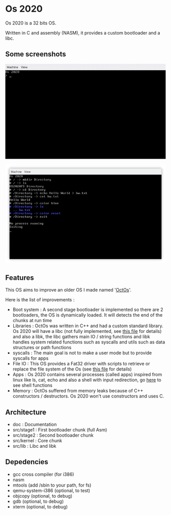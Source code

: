 # Os 2020

Os 2020 is a 32 bits OS.

Written in C and assembly (NASM), it provides a custom bootloader and a libc.

## Some screenshots

<!--- TODO : rm --->
![Os 2020 0.1](res/v0_1.gif "Os 2020 v0.1 example")

![Os 2020](res/os2020.png "Small example")


## Features

This OS aims to improve an older OS I made named '[OctOs](https://github.com/Cc618/OctOs)'.

Here is the list of improvements :

- Boot system : A second stage bootloader is implemented so there are 2 bootloaders, the OS is dynamically loaded. It will detects the end of the chunks at run time
- Libraries : OctOs was written in C++ and had a custom standard library. Os 2020 will have a libc (not fully implemented, see [this file](doc/lib.md) for details) and also a libk, the libc gathers main IO / string functions and libk handles system related functions such as syscalls and utils such as data structures or path functions
- syscalls : The main goal is not to make a user mode but to provide syscalls for apps
- File IO : This OS provides a Fat32 driver with scripts to retrieve or replace the file system of the Os (see [this file](doc/fs.md) for details)
- Apps : Os 2020 contains several processes (called apps) inspired from linux like ls, cat, echo and also a shell with input redirection, go [here](doc/shell.md) to see shell functions
- Memory : OctOs suffered from memory leaks because of C++ constructors / destructors. Os 2020 won't use constructors and uses C.

## Architecture

- doc : Documentation
- src/stage1 : First bootloader chunk (full Asm)
- src/stage2 : Second bootloader chunk
- src/kernel : Core chunk
- src/lib : Libc and libk

## Depedencies

- gcc cross compiler (for i386)
- nasm
- mtools (add /sbin to your path, for fs)
- qemu-system-i386 (optional, to test)
- objcopy (optional, to debug)
- gdb (optional, to debug)
- xterm (optional, to debug)
